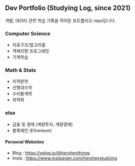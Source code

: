 ## Dev Portfolio (Studying Log, since 2021)
개발, 데이터 관련 학습 기록을 적어둔 포트폴리오 repo입니다. 

### Computer Science
* 자료구조/알고리즘
* 객체지향 프로그래밍
* 기계학습

### Math & Stats
* 미적분학
* 선형대수학
* 수리통계학
* 최적화

### else
* 금융 및 경제 (계량투자, 계량경제)
* 블록체인 (Ethereum)

#### Personal Websites
* Blog : https://velog.io/@hersheythings
* Insta : https://www.instagram.com/hersheystudying
